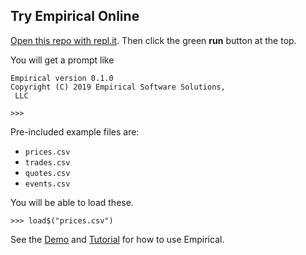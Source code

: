 ## Try Empirical Online

[Open this repo with repl.it](https://repl.it/github/empirical-soft/empirical-soft.github.io). Then click the green **run** button at the top.

You will get a prompt like

```
Empirical version 0.1.0
Copyright (C) 2019 Empirical Software Solutions,
 LLC

>>>
```

Pre-included example files are:

 - `prices.csv`
 - `trades.csv`
 - `quotes.csv`
 - `events.csv`

You will be able to load these.

```
>>> load$("prices.csv")
```

See the [Demo](https://www.empirical-soft.com/demo.html) and [Tutorial](https://www.empirical-soft.com/tutorial.html) for how to use Empirical.
